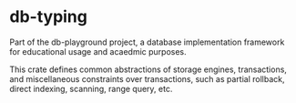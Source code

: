 # db-typing

Part of the db-playground project, a database implementation framework for educational usage and acaedmic purposes. 

This crate defines common abstractions of storage engines, transactions, and miscellaneous constraints over transactions, such as partial rollback, direct indexing, scanning, range query, etc. 

